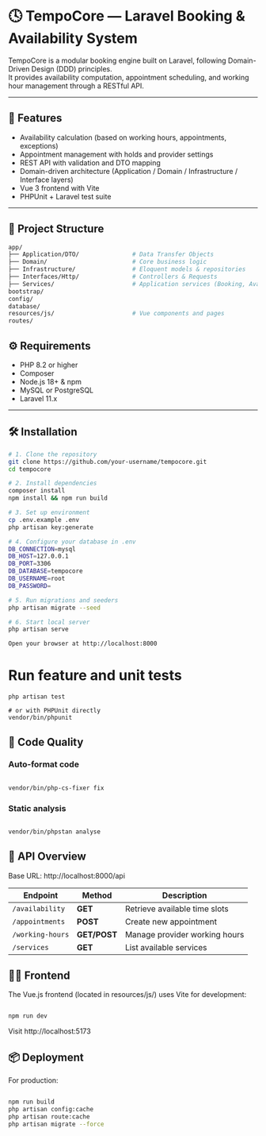 # 🕓 TempoCore — Laravel Booking & Availability System

TempoCore is a modular booking engine built on Laravel, following Domain-Driven Design (DDD) principles.  
It provides availability computation, appointment scheduling, and working hour management through a RESTful API.

---

## 🚀 Features

- Availability calculation (based on working hours, appointments, exceptions)
- Appointment management with holds and provider settings
- REST API with validation and DTO mapping
- Domain-driven architecture (Application / Domain / Infrastructure / Interface layers)
- Vue 3 frontend with Vite
- PHPUnit + Laravel test suite

---

## 🧩 Project Structure

```bash
app/
├── Application/DTO/               # Data Transfer Objects
├── Domain/                        # Core business logic
├── Infrastructure/                # Eloquent models & repositories
├── Interfaces/Http/               # Controllers & Requests
├── Services/                      # Application services (Booking, Availability)
bootstrap/
config/
database/
resources/js/                      # Vue components and pages
routes/
```

## ⚙️ Requirements

- PHP 8.2 or higher
- Composer
- Node.js 18+ & npm
- MySQL or PostgreSQL
- Laravel 11.x

---

## 🛠️ Installation

```bash
# 1. Clone the repository
git clone https://github.com/your-username/tempocore.git
cd tempocore

# 2. Install dependencies
composer install
npm install && npm run build

# 3. Set up environment
cp .env.example .env
php artisan key:generate

# 4. Configure your database in .env
DB_CONNECTION=mysql
DB_HOST=127.0.0.1
DB_PORT=3306
DB_DATABASE=tempocore
DB_USERNAME=root
DB_PASSWORD=

# 5. Run migrations and seeders
php artisan migrate --seed

# 6. Start local server
php artisan serve

Open your browser at http://localhost:8000
```
# Run feature and unit tests
```
php artisan test

# or with PHPUnit directly
vendor/bin/phpunit
```
## 🧹 Code Quality
### Auto-format code
```bash

vendor/bin/php-cs-fixer fix
```

### Static analysis
```bash

vendor/bin/phpstan analyse
```

## 🧱 API Overview
Base URL: http://localhost:8000/api


| Endpoint         | Method     | Description                    |
|------------------|------------|--------------------------------|
| `/availability`  | **GET**    | Retrieve available time slots  |
| `/appointments`  | **POST**   | Create new appointment         |
| `/working-hours` | **GET/POST** | Manage provider working hours  |
| `/services`      | **GET**    | List available services        |

## 🧑‍💻 Frontend
The Vue.js frontend (located in resources/js/) uses Vite for development:
```bash

npm run dev
```
Visit http://localhost:5173

## 📦 Deployment
For production:
````bash

npm run build
php artisan config:cache
php artisan route:cache
php artisan migrate --force


